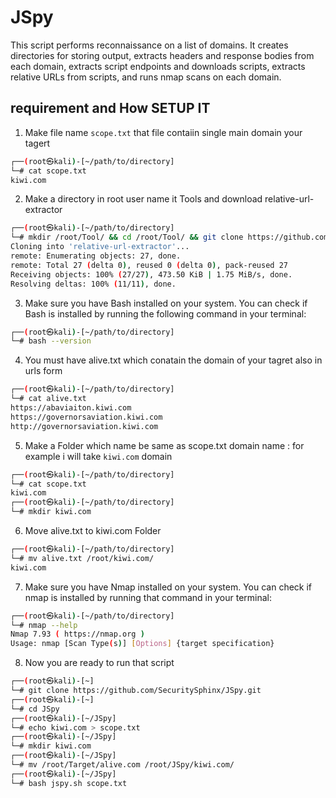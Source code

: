 # JSpy
This script performs reconnaissance on a list of domains. It creates directories for storing output, extracts headers and response bodies from each domain, extracts script endpoints and downloads scripts, extracts relative URLs from scripts, and runs nmap scans on each domain.

## requirement and How SETUP IT 
1. Make file name `scope.txt` that file contaiin single main domain your tagert
```bash 
┌──(root㉿kali)-[~/path/to/directory]
└─# cat scope.txt
kiwi.com
````
2. Make a directory in root user name it Tools and download relative-url-extractor
 ```bash 
┌──(root㉿kali)-[~/path/to/directory]
└─# mkdir /root/Tool/ && cd /root/Tool/ && git clone https://github.com/jobertabma/relative-url-extractor.git
Cloning into 'relative-url-extractor'...
remote: Enumerating objects: 27, done.
remote: Total 27 (delta 0), reused 0 (delta 0), pack-reused 27
Receiving objects: 100% (27/27), 473.50 KiB | 1.75 MiB/s, done.
Resolving deltas: 100% (11/11), done.
````
3. Make sure you have Bash installed on your system. You can check if Bash is installed by running the following command in your terminal:
```bash 
┌──(root㉿kali)-[~/path/to/directory]
└─# bash --version
````
4. You must have alive.txt which conatain the domain of your tagret also in urls form 
````bash
┌──(root㉿kali)-[~/path/to/directory]
└─# cat alive.txt 
https://abaviaiton.kiwi.com
https://governorsaviation.kiwi.com
http://governorsaviation.kiwi.com
````
5. Make a Folder which name be same as scope.txt domain name : for example i will take `kiwi.com` domain
````bash
┌──(root㉿kali)-[~/path/to/directory]
└─# cat scope.txt
kiwi.com
┌──(root㉿kali)-[~/path/to/directory]
└─# mkdir kiwi.com
````
6. Move alive.txt to kiwi.com Folder
````bash
┌──(root㉿kali)-[~/path/to/directory]
└─# mv alive.txt /root/kiwi.com/
kiwi.com
````
7.  Make sure you have Nmap installed on your system. You can check if nmap is installed by running that command in your terminal:
````bash
┌──(root㉿kali)-[~/path/to/directory]
└─# nmap --help
Nmap 7.93 ( https://nmap.org )
Usage: nmap [Scan Type(s)] [Options] {target specification}
````
8. Now you are ready to run that script 
````bash
┌──(root㉿kali)-[~]
└─# git clone https://github.com/SecuritySphinx/JSpy.git
┌──(root㉿kali)-[~]
└─# cd JSpy
┌──(root㉿kali)-[~/JSpy]
└─# echo kiwi.com > scope.txt
┌──(root㉿kali)-[~/JSpy]
└─# mkdir kiwi.com
┌──(root㉿kali)-[~/JSpy]
└─# mv /root/Target/alive.com /root/JSpy/kiwi.com/
┌──(root㉿kali)-[~/JSpy]
└─# bash jspy.sh scope.txt
````

